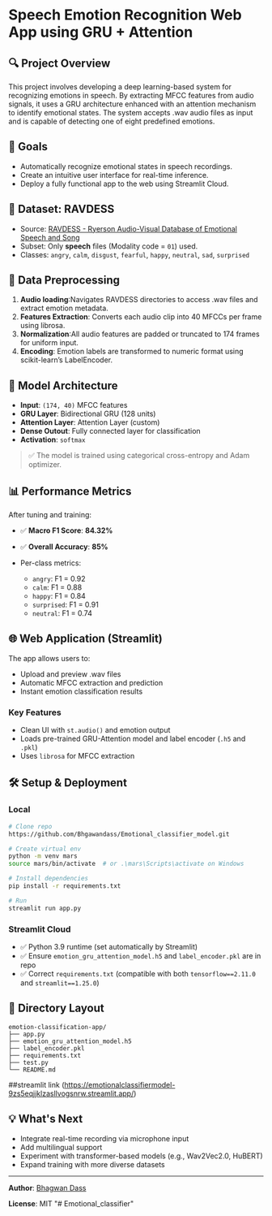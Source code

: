 # Speech Emotion Recognition Web App using GRU + Attention

## 🔍 Project Overview

This project involves developing a deep learning-based system for recognizing emotions in speech. By extracting MFCC features from audio signals, it uses a GRU architecture enhanced with an attention mechanism to identify emotional states. The system accepts .wav audio files as input and is capable of detecting one of eight predefined emotions.

## 🎯 Goals
* Automatically recognize emotional states in speech recordings.
* Create an intuitive user interface for real-time inference.
* Deploy a fully functional app to the web using Streamlit Cloud.

## 🧠 Dataset: RAVDESS

* Source: [RAVDESS - Ryerson Audio-Visual Database of Emotional Speech and Song](https://zenodo.org/record/1188976)
* Subset: Only **speech** files (Modality code = `01`) used.
* Classes: `angry`, `calm`, `disgust`, `fearful`, `happy`, `neutral`, `sad`, `surprised`

## 🧹 Data Preprocessing

1. **Audio loading**:Navigates RAVDESS directories to access .wav files and extract emotion metadata.
2. **Features Extraction**: Converts each audio clip into 40 MFCCs per frame using librosa.
3. **Normalization**:All audio features are padded or truncated to 174 frames for uniform input.
4. **Encoding**: Emotion labels are transformed to numeric format using scikit-learn’s LabelEncoder.

## 🧱 Model Architecture

* **Input**: `(174, 40)` MFCC features
* **GRU Layer**: Bidirectional GRU (128 units)
* **Attention Layer**: Attention Layer (custom)
* **Dense Outout**: Fully connected layer for classification
* **Activation**: `softmax`

> ✅ The model is trained using categorical cross-entropy and Adam optimizer.

## 📊 Performance Metrics

After tuning and training:

* ✅ **Macro F1 Score**: **84.32%**
* ✅ **Overall Accuracy**: **85%**
* Per-class metrics:

  * `angry`: F1 = 0.92
  * `calm`: F1 = 0.88
  * `happy`: F1 = 0.84
  * `surprised`: F1 = 0.91
  * `neutral`: F1 = 0.74

## 🌐 Web Application (Streamlit)

The app allows users to:

* Upload and preview .wav files
* Automatic MFCC extraction and prediction
* Instant emotion classification results

### Key Features

* Clean UI with `st.audio()` and emotion output
* Loads pre-trained GRU-Attention model and label encoder (`.h5` and `.pkl`)
* Uses `librosa` for MFCC extraction

## 🛠️ Setup & Deployment

### Local

```bash
# Clone repo
https://github.com/Bhgawandass/Emotional_classifier_model.git

# Create virtual env
python -m venv mars
source mars/bin/activate  # or .\mars\Scripts\activate on Windows

# Install dependencies
pip install -r requirements.txt

# Run
streamlit run app.py
```

### Streamlit Cloud

* ✅ Python 3.9 runtime (set automatically by Streamlit)
* ✅ Ensure `emotion_gru_attention_model.h5` and `label_encoder.pkl` are in repo
* ✅ Correct `requirements.txt` (compatible with both `tensorflow==2.11.0` and `streamlit==1.25.0`)

## 📁 Directory Layout

```
emotion-classification-app/
├── app.py
├── emotion_gru_attention_model.h5
├── label_encoder.pkl
├── requirements.txt
├── test.py
└── README.md
```
##streamlit link
(https://emotionalclassifiermodel-9zs5eqjjklzasllvogsnrw.streamlit.app/)

## 💡 What's Next

* Integrate real-time recording via microphone input
* Add multilingual support
* Experiment with transformer-based models (e.g., Wav2Vec2.0, HuBERT)
* Expand training with more diverse datasets

---

**Author**: [Bhagwan Dass](https://github.com/Bhgawandass)

**License**: MIT
"# Emotional_classifier" 
